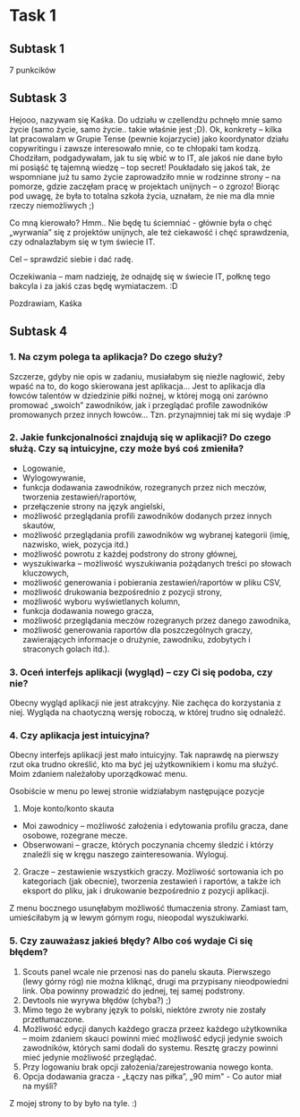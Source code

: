# Task 1
## Subtask 1
7 punkcików
## Subtask 3
Hejooo, nazywam się Kaśka. Do udziału w czellendżu pchnęło mnie samo życie (samo życie, samo życie.. takie właśnie jest ;D). Ok, konkrety – kilka lat pracowalam w Grupie Tense (pewnie kojarzycie) jako koordynator działu copywritingu i zawsze interesowało mnie, co te chłopaki tam kodzą. Chodziłam, podgadywałam, jak tu się wbić w to IT, ale jakoś nie dane było mi posiąść tę tajemną wiedzę – top secret! Poukładało się jakoś tak, że wspomniane już tu samo życie zaprowadziło mnie w rodzinne strony – na pomorze, gdzie zaczęłam pracę w projektach unijnych – o zgrozo! Biorąc pod uwagę, że była to totalna szkoła życia, uznałam, że nie ma dla mnie rzeczy niemożliwych ;) 

Co mną kierowało? Hmm.. Nie będę tu ściemniać - głównie była o chęć „wyrwania” się z projektów unijnych, ale też ciekawość i chęć sprawdzenia, czy odnalazłabym się w tym świecie IT.

Cel – sprawdzić siebie i dać radę.

Oczekiwania – mam nadzieję, że odnajdę się w świecie IT, połknę tego bakcyla i za jakiś czas będę wymiataczem. :D

Pozdrawiam,
Kaśka
## Subtask 4
### 1. Na czym polega ta aplikacja? Do czego służy?

Szczerze, gdyby nie opis w zadaniu, musiałabym się nieźle nagłowić, żeby wpaść na to, do kogo skierowana jest aplikacja... Jest to aplikacja dla łowców talentów w dziedzinie piłki nożnej, w której mogą oni zarówno promować „swoich” zawodników, jak i przeglądać profile zawodników promowanych przez innych łowców... Tzn. przynajmniej tak mi się wydaje :P

### 2. Jakie funkcjonalności znajdują się w aplikacji? Do czego służą. Czy są intuicyjne, czy może byś coś zmieniła?

* Logowanie,
* Wylogowywanie,
* funkcja dodawania zawodników, rozegranych przez nich meczów, tworzenia zestawień/raportów,
* przełączenie strony na język angielski,
* możliwość przeglądania profili zawodników dodanych przez innych skautów,
* możliwość przeglądania profili zawodników wg wybranej kategorii (imię, nazwisko, wiek, pozycja itd.)
* możliwość powrotu  z każdej podstrony do strony głównej,
* wyszukiwarka – możliwość wyszukiwania pożądanych treści po słowach kluczowych,
* możliwość generowania i pobierania zestawień/raportów w pliku CSV,
* możliwość drukowania bezpośrednio z pozycji strony,
* możliwość wyboru wyświetlanych kolumn,
* funkcja dodawania nowego gracza,
* możliwość przeglądania meczów rozegranych przez danego zawodnika,
* możliwość generowania raportów dla poszczególnych graczy, zawierających informacje o drużynie, zawodniku, zdobytych i straconych golach itd.).

### 3. Oceń interfejs aplikacji (wygląd) – czy Ci się podoba, czy nie?

Obecny wygląd aplikacji nie jest atrakcyjny. Nie zachęca do korzystania z niej. Wygląda na chaotyczną wersję roboczą, w której trudno się odnaleźć.

### 4. Czy aplikacja jest intuicyjna?

Obecny interfejs aplikacji jest mało intuicyjny. Tak naprawdę na pierwszy rzut oka trudno określić, kto ma być jej użytkownikiem i komu ma służyć. Moim zdaniem należałoby uporządkować menu.

Osobiście w menu po lewej stronie widziałabym następujące pozycje

1. Moje konto/konto skauta
* Moi zawodnicy – możliwość założenia i edytowania profilu gracza, dane osobowe, rozegrane mecze.
* Obserwowani – gracze, których poczynania chcemy śledzić i którzy znaleźli się w kręgu naszego zainteresowania.
Wyloguj.

2. Gracze – zestawienie wszystkich graczy. Możliwość sortowania ich po kategoriach (jak obecnie), tworzenia zestawień i raportów, a także ich eksport do pliku, jak i drukowanie bezpośrednio z pozycji aplikacji.

Z menu bocznego usunęłabym możliwość tłumaczenia strony. Zamiast tam, umieściłabym ją w lewym górnym rogu, nieopodal wyszukiwarki.

### 5. Czy zauważasz jakieś błędy? Albo coś wydaje Ci się błędem? 

1. Scouts panel wcale nie przenosi nas do panelu skauta. Pierwszego (lewy górny róg) nie można kliknąć, drugi ma przypisany nieodpowiedni link. Oba powinny prowadzić do jednej, tej samej podstrony.
2. Devtools nie wyrywa błędów (chyba?) ;)
3. Mimo tego że wybrany język to polski, niektóre zwroty nie zostały przetłumaczone.
4. Możliwość edycji danych każdego gracza przeez każdego użytkownika – moim zdaniem skauci powinni mieć możliwość edycji jedynie swoich zawodników, których sami dodali do systemu. Resztę graczy powinni mieć jedynie możliwość przeglądać.
5. Przy logowaniu brak opcji założenia/zarejestrowania nowego konta.
6. Opcja dodawania gracza - „Łączy nas piłka”, „90 mim" - Co autor miał na myśli?

Z mojej strony to by było na tyle. :)
